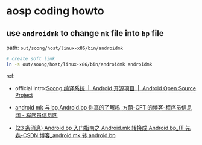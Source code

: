 # aosp coding howto

## use `androidmk` to change `mk` file into `bp` file

path: `out/soong/host/linux-x86/bin/androidmk`

```sh
# create soft link
ln -s out/soong/host/linux-x86/bin/androidmk androidmk
```

ref:

- official intro:[Soong 编译系统  |  Android 开源项目  |  Android Open Source Project](https://source.android.google.cn/setup/build?hl=zh-cn)

- [android mk 与 bp,Android.bp 你真的了解吗\_方萌-CFT 的博客-程序员信息网 - 程序员信息网](https://www.i4k.xyz/article/weixin_34342589/117589957)

- [(23 条消息) Android.bp 入门指南之 Android.mk 转换成 Android.bp_IT 先森-CSDN 博客\_android.mk 转 android.bp](https://blog.csdn.net/tkwxty/article/details/104411520)
